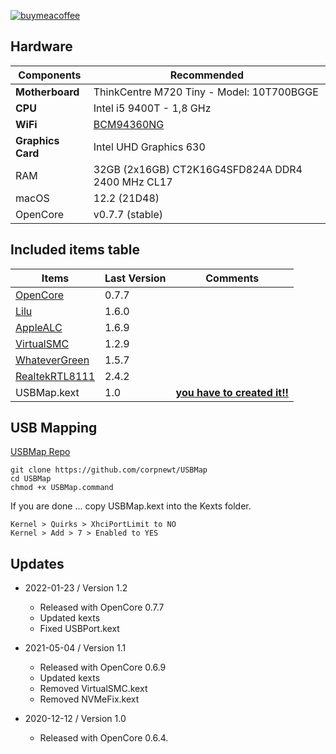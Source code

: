 
[![buymeacoffee](https://i.imgur.com/iYsbmQO.png)](https://www.buymeacoffee.com/revunix)

## Hardware
Components | Recommended
------------ | -------------
**Motherboard** | ThinkCentre M720 Tiny - Model: 10T700BGGE
**CPU** | Intel i5 9400T - 1,8 GHz
**WiFi** | [BCM94360NG](https://www.aliexpress.com/item/4001120137796.html?)
**Graphics Card** | Intel UHD Graphics 630
RAM | 32GB (2x16GB) CT2K16G4SFD824A DDR4 2400 MHz CL17
macOS | 12.2 (21D48)
OpenCore | v0.7.7 (stable)


## Included items table
Items | Last Version | Comments
------------ | ------------- | -------------
[OpenCore](https://github.com/acidanthera/OpenCorePkg/releases) | 0.7.7 |
[Lilu](https://github.com/acidanthera/Lilu/releases/latest) | 1.6.0 | 
[AppleALC](https://github.com/acidanthera/AppleALC/releases/latest) | 1.6.9 |
[VirtualSMC](https://github.com/acidanthera/VirtualSMC/releases/latest) | 1.2.9 |
[WhateverGreen](https://github.com/acidanthera/whatevergreen/releases/latest) | 1.5.7 |
[RealtekRTL8111](https://github.com/RehabMan/OS-X-Realtek-Network) | 2.4.2 |
USBMap.kext | 1.0 | **[you have to created it!!](https://github.com/corpnewt/USBMap)**

## USB Mapping

[USBMap Repo](https://github.com/corpnewt/USBMap)

    git clone https://github.com/corpnewt/USBMap
    cd USBMap
    chmod +x USBMap.command

If you are done ... copy USBMap.kext into the Kexts folder.

    Kernel > Quirks > XhciPortLimit to NO
    Kernel > Add > 7 > Enabled to YES

## Updates
* 2022-01-23 / Version 1.2
	- Released with OpenCore 0.7.7
	- Updated kexts
	- Fixed USBPort.kext

* 2021-05-04 / Version 1.1 
	- Released with OpenCore 0.6.9
	- Updated kexts
	- Removed VirtualSMC.kext
	- Removed NVMeFix.kext

* 2020-12-12 / Version 1.0
	- Released with OpenCore 0.6.4.
